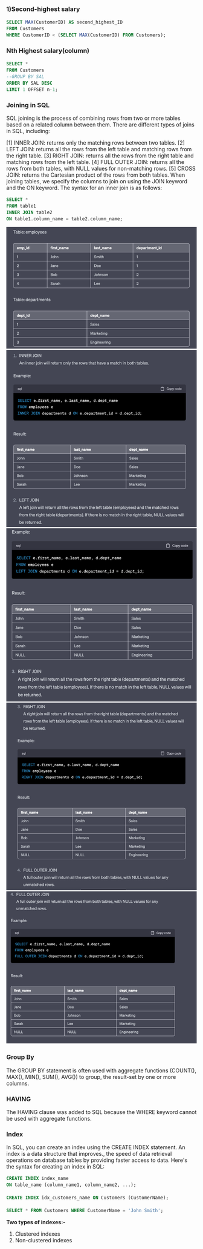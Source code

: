 ### 1)Second-highest salary
```sql
SELECT MAX(CustomerID) AS second_highest_ID
FROM Customers
WHERE CustomerID < (SELECT MAX(CustomerID) FROM Customers);
```
### Nth Highest salary(column)
```sql
SELECT * 
FROM Customers 
--GROUP BY SAL 
ORDER BY SAL DESC 
LIMIT 1 OFFSET n-1;
```

### Joining in SQL 
SQL joining is the process of combining rows from two or more tables based on a related column between them.
There are different types of joins in SQL, including:

[1] INNER JOIN: returns only the matching rows between two tables.
[2] LEFT JOIN: returns all the rows from the left table and matching rows from the right table.
[3] RIGHT JOIN: returns all the rows from the right table and matching rows from the left table.
[4] FULL OUTER JOIN: returns all the rows from both tables, with NULL values for non-matching rows.
[5] CROSS JOIN: returns the Cartesian product of the rows from both tables.
When joining tables, we specify the columns to join on using the JOIN keyword and the ON keyword. 
The syntax for an inner join is as follows:
```sql
SELECT *
FROM table1
INNER JOIN table2
ON table1.column_name = table2.column_name;
```
![img.png](images/img.png)
![img_1.png](images/img_1.png)
![img_2.png](images/img_2.png)
![img_3.png](images/img_3.png)
![img_4.png](images/img_4.png)

### Group By
The GROUP BY statement is often used with aggregate functions (COUNT(), MAX(), MIN(), SUM(), AVG()) to group,
the result-set by one or more columns.

### HAVING
The HAVING clause was added to SQL because the WHERE keyword cannot be used with aggregate functions.

### Index 
In SQL, you can create an index using the CREATE INDEX statement. An index is a data structure that improves.,
the speed of data retrieval operations on database tables by providing faster access to data.
Here's the syntax for creating an index in SQL:
```sql
CREATE INDEX index_name
ON table_name (column_name1, column_name2, ...);

CREATE INDEX idx_customers_name ON Customers (CustomerName);

SELECT * FROM Customers WHERE CustomerName = 'John Smith';
```
**Two types of indexes:-**
1) Clustered indexes
2) Non-clustered indexes

